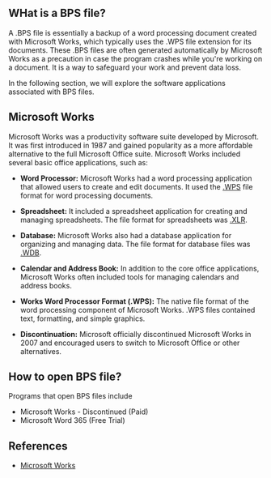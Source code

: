 ## WHat is a BPS file?

A .BPS file is essentially a backup of a word processing document created with Microsoft Works, which typically uses the .WPS file extension for its documents. These .BPS files are often generated automatically by Microsoft Works as a precaution in case the program crashes while you're working on a document. It is a way to safeguard your work and prevent data loss.

In the following section, we will explore the software applications associated with BPS files.

## Microsoft Works

Microsoft Works was a productivity software suite developed by Microsoft. It was first introduced in 1987 and gained popularity as a more affordable alternative to the full Microsoft Office suite. Microsoft Works included several basic office applications, such as:

- **Word Processor:** Microsoft Works had a word processing application that allowed users to create and edit documents. It used the [.WPS](/word-processing/wps/) file format for word processing documents.

- **Spreadsheet:** It included a spreadsheet application for creating and managing spreadsheets. The file format for spreadsheets was [.XLR](/spreadsheet/xlr/).

- **Database:** Microsoft Works also had a database application for organizing and managing data. The file format for database files was [.WDB](/database/wdb/).

- **Calendar and Address Book:** In addition to the core office applications, Microsoft Works often included tools for managing calendars and address books.

- **Works Word Processor Format (.WPS):** The native file format of the word processing component of Microsoft Works. .WPS files contained text, formatting, and simple graphics.

- **Discontinuation:** Microsoft officially discontinued Microsoft Works in 2007 and encouraged users to switch to Microsoft Office or other alternatives.

## How to open BPS file?

Programs that open BPS files include

- Microsoft Works - Discontinued (Paid)
- Microsoft Word 365 (Free Trial)

## References
* [Microsoft Works](https://en.wikipedia.org/wiki/Microsoft_Works)
